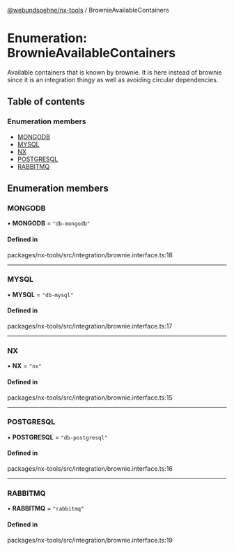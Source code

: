[@webundsoehne/nx-tools](../README.md) / BrownieAvailableContainers

# Enumeration: BrownieAvailableContainers

Available containers that is known by brownie. It is here instead of brownie since it is an integration thingy as well as avoiding circular dependencies.

## Table of contents

### Enumeration members

- [MONGODB](BrownieAvailableContainers.md#mongodb)
- [MYSQL](BrownieAvailableContainers.md#mysql)
- [NX](BrownieAvailableContainers.md#nx)
- [POSTGRESQL](BrownieAvailableContainers.md#postgresql)
- [RABBITMQ](BrownieAvailableContainers.md#rabbitmq)

## Enumeration members

### MONGODB

• **MONGODB** = `"db-mongodb"`

#### Defined in

packages/nx-tools/src/integration/brownie.interface.ts:18

---

### MYSQL

• **MYSQL** = `"db-mysql"`

#### Defined in

packages/nx-tools/src/integration/brownie.interface.ts:17

---

### NX

• **NX** = `"nx"`

#### Defined in

packages/nx-tools/src/integration/brownie.interface.ts:15

---

### POSTGRESQL

• **POSTGRESQL** = `"db-postgresql"`

#### Defined in

packages/nx-tools/src/integration/brownie.interface.ts:16

---

### RABBITMQ

• **RABBITMQ** = `"rabbitmq"`

#### Defined in

packages/nx-tools/src/integration/brownie.interface.ts:19
